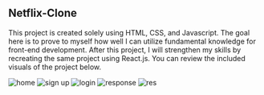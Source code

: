 ## Netflix-Clone 
This project is created solely using HTML, CSS, and Javascript. The goal here is to prove to myself how well I can utilize fundamental knowledge for front-end development. 
After this project, I will strengthen my skills by recreating the same project using React.js. You can review the included visuals of the project below.

![home](https://github.com/Basakkayaa/Netflix-clone/assets/107078324/7fe7f913-09ef-4888-b1d0-333b01b52109)
![sign up](https://github.com/Basakkayaa/Netflix-clone/assets/107078324/b39ba8c4-a51c-4eea-9b10-9c30882d299b)
![login](https://github.com/Basakkayaa/Netflix-clone/assets/107078324/5ff1e31e-adda-4ff6-8ab4-79532f8276c8)
![response](https://github.com/Basakkayaa/Netflix-clone/assets/107078324/76e6be2e-0429-4f52-ab03-b0cd19c5dad7)
![res](https://github.com/Basakkayaa/Netflix-clone/assets/107078324/9112d85b-53f6-4f28-bb2b-c8c05afb1949)


